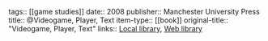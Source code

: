 tags:: [[game studies]]
date:: 2008
publisher:: Manchester University Press
title:: @Videogame, Player, Text
item-type:: [[book]]
original-title:: "Videogame, Player, Text"
links:: [Local library](zotero://select/groups/2386895/items/6FGF2I6E), [Web library](https://www.zotero.org/groups/2386895/items/6FGF2I6E)
